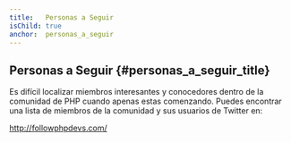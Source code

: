 ```yaml
---
title:   Personas a Seguir
isChild: true
anchor:  personas_a_seguir
---
```


## Personas a Seguir {#personas_a_seguir_title}

Es difícil localizar miembros interesantes y conocedores dentro de la comunidad de PHP cuando apenas estas comenzando. Puedes encontrar una lista de miembros de la comunidad y sus usuarios de Twitter en:

http://followphpdevs.com/